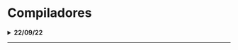 # Compiladores

<details>
   
<summary> <b> 22/09/22 </b> </summary>
   
   ### Complexidade
   ### Computabilidade
   ### Autômato
   
     Autômato finito  = usado em processamento de texto, compilação.
   
     Autômato de pilha = usado em linguagens de programação, inteligência artificial.
   
   ``A teoria dos autômatos fornece o formalismo matemático utilizado nas Teorias de Complexidade e Computabilidade.``

</br>

</details>

---
